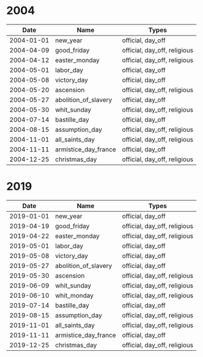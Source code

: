 # 2004

| Date       | Name                 | Types                        |
|------------|----------------------|------------------------------|
| 2004-01-01 | new_year             | official, day_off            |
| 2004-04-09 | good_friday          | official, day_off, religious |
| 2004-04-12 | easter_monday        | official, day_off, religious |
| 2004-05-01 | labor_day            | official, day_off            |
| 2004-05-08 | victory_day          | official, day_off            |
| 2004-05-20 | ascension            | official, day_off, religious |
| 2004-05-27 | abolition_of_slavery | official, day_off            |
| 2004-05-30 | whit_sunday          | official, day_off, religious |
| 2004-07-14 | bastille_day         | official, day_off            |
| 2004-08-15 | assumption_day       | official, day_off, religious |
| 2004-11-01 | all_saints_day       | official, day_off, religious |
| 2004-11-11 | armistice_day_france | official, day_off            |
| 2004-12-25 | christmas_day        | official, day_off, religious |

# 2019

| Date       | Name                 | Types                        |
|------------|----------------------|------------------------------|
| 2019-01-01 | new_year             | official, day_off            |
| 2019-04-19 | good_friday          | official, day_off, religious |
| 2019-04-22 | easter_monday        | official, day_off, religious |
| 2019-05-01 | labor_day            | official, day_off            |
| 2019-05-08 | victory_day          | official, day_off            |
| 2019-05-27 | abolition_of_slavery | official, day_off            |
| 2019-05-30 | ascension            | official, day_off, religious |
| 2019-06-09 | whit_sunday          | official, day_off, religious |
| 2019-06-10 | whit_monday          | official, day_off, religious |
| 2019-07-14 | bastille_day         | official, day_off            |
| 2019-08-15 | assumption_day       | official, day_off, religious |
| 2019-11-01 | all_saints_day       | official, day_off, religious |
| 2019-11-11 | armistice_day_france | official, day_off            |
| 2019-12-25 | christmas_day        | official, day_off, religious |

